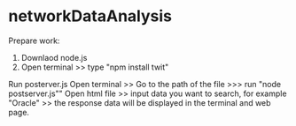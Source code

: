 # networkDataAnalysis
Prepare work:
1. Downlaod node.js
2. Open terminal >> type "npm install twit"

Run posterver.js
Open terminal >> Go to the path of the file >>> run "node postserver.js""
Open html file >> input data you want to search, for example "Oracle" >> the response data will be displayed in the terminal and web page.
